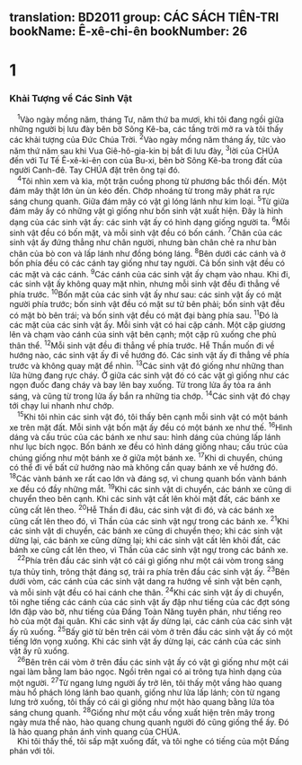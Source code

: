 translation: BD2011
group: CÁC SÁCH TIÊN-TRI
bookName: Ê-xê-chi-ên 
bookNumber: 26
-------

<div class="title"><h1>1</h1><h3>Khải Tượng về Các Sinh Vật</h3></div>
<span class="verse exe_1_1"> <sup>1</sup>Vào ngày mồng năm, tháng Tư, năm thứ ba mươi, khi tôi đang ngồi giữa những người bị lưu đày bên bờ Sông Kê-ba, các tầng trời mở ra và tôi thấy các khải tượng của Ðức Chúa Trời. </span>
<span class="verse exe_1_2"><sup>2</sup>Vào ngày mồng năm tháng ấy, tức vào năm thứ năm sau khi Vua Giê-hô-gia-kin bị bắt đi lưu đày, </span>
<span class="verse exe_1_3"><sup>3</sup>lời của CHÚA đến với Tư Tế Ê-xê-ki-ên con của Bu-xi, bên bờ Sông Kê-ba trong đất của người Canh-đê. Tay CHÚA đặt trên ông tại đó.<br/></span>
<span class="verse exe_1_4"> <sup>4</sup>Tôi nhìn xem và kìa, một trận cuồng phong từ phương bắc thổi đến. Một đám mây thật lớn ùn ùn kéo đến. Chớp nhoáng từ trong mây phát ra rực sáng chung quanh. Giữa đám mây có vật gì lóng lánh như kim loại. </span>
<span class="verse exe_1_5"><sup>5</sup>Từ giữa đám mây ấy có những vật gì giống như bốn sinh vật xuất hiện. Ðây là hình dạng của các sinh vật ấy: các sinh vật ấy có hình dạng giống người ta. </span>
<span class="verse exe_1_6"><sup>6</sup>Mỗi sinh vật đều có bốn mặt, và mỗi sinh vật đều có bốn cánh. </span>
<span class="verse exe_1_7"><sup>7</sup>Chân của các sinh vật ấy đứng thẳng như chân người, nhưng bàn chân chẻ ra như bàn chân của bò con và lấp lánh như đồng bóng láng. </span>
<span class="verse exe_1_8"><sup>8</sup>Bên dưới các cánh và ở bốn phía đều có các cánh tay giống như tay người. Cả bốn sinh vật đều có các mặt và các cánh. </span>
<span class="verse exe_1_9"><sup>9</sup>Các cánh của các sinh vật ấy chạm vào nhau. Khi đi, các sinh vật ấy không quay mặt nhìn, nhưng mỗi sinh vật đều đi thẳng về phía trước. </span>
<span class="verse exe_1_10"><sup>10</sup>Bốn mặt của các sinh vật ấy như sau: các sinh vật ấy có mặt người phía trước; bốn sinh vật đều có mặt sư tử bên phải; bốn sinh vật đều có mặt bò bên trái; và bốn sinh vật đều có mặt đại bàng phía sau. </span>
<span class="verse exe_1_11"><sup>11</sup>Ðó là các mặt của các sinh vật ấy. Mỗi sinh vật có hai cặp cánh. Một cặp giương lên và chạm vào cánh của sinh vật bên cạnh; một cặp rũ xuống che phủ thân thể. </span>
<span class="verse exe_1_12"><sup>12</sup>Mỗi sinh vật đều đi thẳng về phía trước. Hễ Thần muốn đi về hướng nào, các sinh vật ấy đi về hướng đó. Các sinh vật ấy đi thẳng về phía trước và không quay mặt để nhìn. </span>
<span class="verse exe_1_13"><sup>13</sup>Các sinh vật đó giống như những than lửa hừng đang rực cháy. Ở giữa các sinh vật đó có các vật gì giống như các ngọn đuốc đang cháy và bay lên bay xuống. Từ trong lửa ấy tỏa ra ánh sáng, và cũng từ trong lửa ấy bắn ra những tia chớp. </span>
<span class="verse exe_1_14"><sup>14</sup>Các sinh vật đó chạy tới chạy lui nhanh như chớp.<br/></span>
<span class="verse exe_1_15"> <sup>15</sup>Khi tôi nhìn các sinh vật đó, tôi thấy bên cạnh mỗi sinh vật có một bánh xe trên mặt đất. Mỗi sinh vật bốn mặt ấy đều có một bánh xe như thế. </span>
<span class="verse exe_1_16"><sup>16</sup>Hình dáng và cấu trúc của các bánh xe như sau: hình dáng của chúng lấp lánh như lục bích ngọc. Bốn bánh xe đều có hình dáng giống nhau; cấu trúc của chúng giống như một bánh xe ở giữa một bánh xe. </span>
<span class="verse exe_1_17"><sup>17</sup>Khi di chuyển, chúng có thể đi về bất cứ hướng nào mà không cần quay bánh xe về hướng đó. </span>
<span class="verse exe_1_18"><sup>18</sup>Các vành bánh xe rất cao lớn và đáng sợ, vì chung quanh bốn vành bánh xe đều có đầy những mắt. </span>
<span class="verse exe_1_19"><sup>19</sup>Khi các sinh vật di chuyển, các bánh xe cũng di chuyển theo bên cạnh. Khi các sinh vật cất lên khỏi mặt đất, các bánh xe cũng cất lên theo. </span>
<span class="verse exe_1_20"><sup>20</sup>Hễ Thần đi đâu, các sinh vật đi đó, và các bánh xe cũng cất lên theo đó, vì Thần của các sinh vật ngự trong các bánh xe. </span>
<span class="verse exe_1_21"><sup>21</sup>Khi các sinh vật di chuyển, các bánh xe cũng di chuyển theo; khi các sinh vật dừng lại, các bánh xe cũng dừng lại; khi các sinh vật cất lên khỏi đất, các bánh xe cũng cất lên theo, vì Thần của các sinh vật ngự trong các bánh xe.<br/></span>
<span class="verse exe_1_22"> <sup>22</sup>Phía trên đầu các sinh vật có cái gì giống như một cái vòm trong sáng tựa thủy tinh, trông thật đáng sợ, trải ra phía trên đầu các sinh vật ấy. </span>
<span class="verse exe_1_23"><sup>23</sup>Bên dưới vòm, các cánh của các sinh vật dang ra hướng về sinh vật bên cạnh, và mỗi sinh vật đều có hai cánh che thân. </span>
<span class="verse exe_1_24"><sup>24</sup>Khi các sinh vật ấy di chuyển, tôi nghe tiếng các cánh của các sinh vật ấy đập như tiếng của các đợt sóng lớn đập vào bờ, như tiếng của Ðấng Toàn Năng tuyên phán, như tiếng reo hò của một đại quân. Khi các sinh vật ấy dừng lại, các cánh của các sinh vật ấy rũ xuống. </span>
<span class="verse exe_1_25"><sup>25</sup>Bấy giờ từ bên trên cái vòm ở trên đầu các sinh vật ấy có một tiếng lớn vọng xuống. Khi các sinh vật ấy dừng lại, các cánh của các sinh vật ấy rũ xuống.<br/></span>
<span class="verse exe_1_26"> <sup>26</sup>Bên trên cái vòm ở trên đầu các sinh vật ấy có vật gì giống như một cái ngai làm bằng lam bảo ngọc. Ngồi trên ngai có ai trông tựa hình dạng của một người. </span>
<span class="verse exe_1_27"><sup>27</sup>Từ ngang lưng người ấy trở lên, tôi thấy một vầng hào quang màu hổ phách lóng lánh bao quanh, giống như lửa lấp lánh; còn từ ngang lưng trở xuống, tôi thấy có cái gì giống như một hào quang bằng lửa tỏa sáng chung quanh. </span>
<span class="verse exe_1_28"><sup>28</sup>Giống như một cầu vồng xuất hiện trên mây trong ngày mưa thể nào, hào quang chung quanh người đó cũng giống thể ấy. Ðó là hào quang phản ánh vinh quang của CHÚA.<br/> Khi tôi thấy thế, tôi sấp mặt xuống đất, và tôi nghe có tiếng của một Ðấng phán với tôi.<br/></span>
